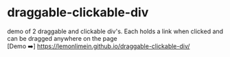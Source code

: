 # draggable-clickable-div
demo of 2 draggable and clickable div's. Each holds a link when clicked and can be dragged anywhere on the page
<br>
[Demo :arrow_right:] https://lemonlimein.github.io/draggable-clickable-div/
